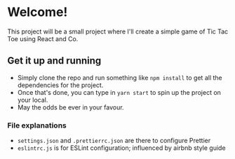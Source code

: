 # Welcome!
This project will be a small project where I'll create a simple game of Tic Tac Toe using React and Co.

## Get it up and running
 * Simply clone the repo and run something like `npm install` to get all the dependencies for the project.
 * Once that's done, you can type in `yarn start` to spin up the project on your local.
 * May the odds be ever in your favour.

### File explanations
 * `settings.json` and `.prettierrc.json` are there to configure Prettier
 * `eslintrc.js` is for ESLint configuration; influenced by airbnb style guide
